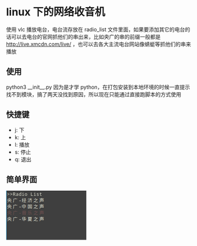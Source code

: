 # linux 下的网络收音机

使用 vlc 播放电台，电台流存放在 radio_list 文件里面，如果要添加其它的电台的话可以去电台的官网抓他们的串出来，比如央广的串的前缀一般都是 http://live.xmcdn.com/live/ ，也可以去各大主流电台网站像蜻蜓等抓他们的串来播放

## 使用

python3 \_\_init\_\_.py
因为是才学 python，在打包安装到本地环境的时候一直提示找不到模块，搞了两天没找到原因，所以现在只能通过直接跑脚本的方式使用

## 快捷键

- j: 下
- k: 上
- l: 播放
- s: 停止
- q: 退出

## 简单界面

![ui.png](./ui.png)
